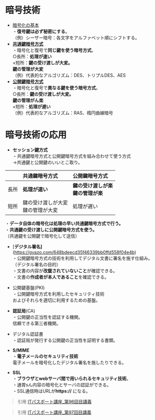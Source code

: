# 暗号技術  
* [暗号化の基本](https://gyazo.com/39bf44add5354dbea1a440eed6b7f15b)  
・**復号鍵は必ず秘密にする**。  
（例）シーザー暗号：各文字をアルファベット順にシフトする。  
* [**共通鍵暗号方式**](https://gyazo.com/fd10e03f07903d1963c67bd3d903eee4)     
・暗号化と復号で**同じ鍵を使う暗号方式**。  
○長所：**処理が速い**<br>×短所：**鍵の受け渡しが大変。<br>鍵の管理が大変**  
（例）代表的なアルゴリズム：DES、トリプルDES、AES  
* [**公開鍵暗号方式**](https://gyazo.com/72f4178ee5e274b38c971766b6a71970)     
・暗号化と復号で**異なる鍵を使う暗号方式**。  
○長所：**鍵の受け渡しが大変。<br>鍵の管理がん楽**<br>×短所：**処理が遅い**  
（例）代表的なアルゴリズム：RAS、楕円曲線暗号  

# 暗号技術の応用  
* **セッション鍵方式**  
・共通鍵暗号方式と公開鍵暗号方式を組み合わせて使う方式<br>→共通鍵と公開鍵のいいとこ取り。  

||共通鍵暗号方式|公開鍵暗号方式|
|:--:|:----------|:------------------------------|
|長所|**処理が速い**|**鍵の受け渡しが楽<br>鍵の管理が楽**|
|短所|鍵の受け渡しが大変<br>鍵の管理が大変|処理が遅い|

・**データ自体の暗号化は処理の早い共通鍵暗号方式で行う。**  
・**共通鍵の受け渡しに公開鍵暗号方式を使う。**<br>（共通鍵を公開鍵で暗号化して送信）  

* [**デジタル署名]**(https://gyazo.com/648bdeecd35f46339bb0ffd558f04e4b)    
・公開鍵暗号方式の技術を利用してデジタル文書に署名を施す仕組み。  
（デジタル署名の目的）<br>・文書の内容が**改竄されていないこと**が確認できる。<br>・文書の**作成者が本人であること**を確認できる。  

* 公開鍵基盤(PKI)  
・公開鍵暗号方式を利用したセキュリティ技術<br>およびそれらを適切に利用するための基盤。  
* **認証局**(CA)  
・公開鍵の正当性を認証する機関。<br>信頼できる第三者機関。  
* デジタル認証書  
・認証局が発行する公開鍵の正当性を証明する書類。  

* **S/MIME**  
・**電子メールのセキュリティ技術**<br>電子メールを暗号化したデジタル署名を施したりできる。  
* **SSL**  
・**ブラウザとwebサーバ間で用いられるセキュリティ技術**。  
・通胃sん内容の暗号化とサーバの認証ができる。  
・SSL通信時はURLが**https://** になる。  







> 引用
[ITパスポート講座_第96回目講義](https://www.youtube.com/watch?v=Pj2msG6m6Xk&list=PLC9xywNMIf9jgTizhye6GyPjZcuPZ9ou5&index=97)  

> 引用
[ITパスポート講座_第97回目講義](https://www.youtube.com/watch?v=Ekxf0yEsI0k&list=PLC9xywNMIf9jgTizhye6GyPjZcuPZ9ou5&index=99&t=0s)  
